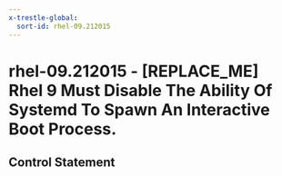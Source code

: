 ```yaml
---
x-trestle-global:
  sort-id: rhel-09.212015
---
```


# rhel-09.212015 - \[REPLACE_ME\] Rhel 9 Must Disable The Ability Of Systemd To Spawn An Interactive Boot Process.

## Control Statement
